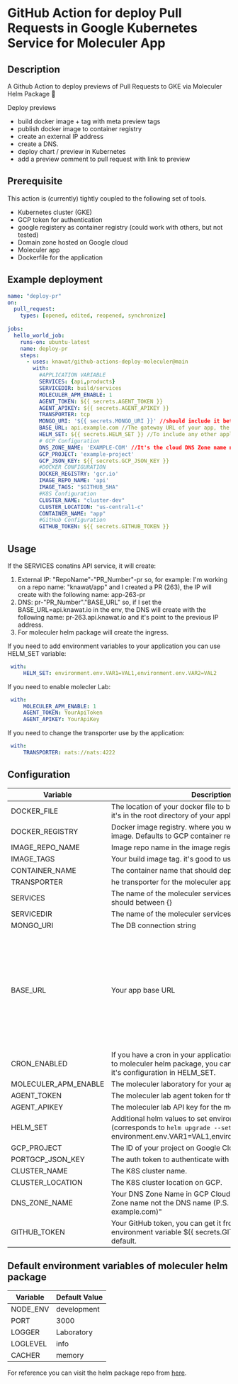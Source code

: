 # GitHub Action for deploy Pull Requests in Google Kubernetes Service for Moleculer App
      
## Description
A Github Action to deploy previews of Pull Requests to GKE via Moleculer Helm Package 🚀

Deploy previews
 - build docker image + tag with meta preview tags
 - publish docker image to container registry
 - create an external IP address
 - create a DNS.
 - deploy chart / preview in Kubernetes
 - add a preview comment to pull request with link to preview

## Prerequisite
This action is (currently) tightly coupled to the following set of tools. 
- Kubernetes cluster (GKE)
- GCP token for authentication
- google registery as container registry (could work with others, but not tested)
- Domain zone hosted on Google cloud
- Moleculer app
- Dockerfile for the application

## Example deployment

```yaml
name: "deploy-pr"
on:
  pull_request:
    types: [opened, edited, reopened, synchronize]
  
jobs:
  hello_world_job:
    runs-on: ubuntu-latest
    name: deploy-pr
    steps:
      - uses: knawat/github-actions-deploy-moleculer@main
        with: 
          #APPLICATION VARIABLE
          SERVICES: {api,products}
          SERVICEDIR: build/services
          MOLECULER_APM_ENABLE: 1
          AGENT_TOKEN: ${{ secrets.AGENT_TOKEN }}
          AGENT_APIKEY: ${{ secrets.AGENT_APIKEY }}
          TRANSPORTER: tcp
          MONGO_URI: '${{ secrets.MONGO_URI }}' //should include it between ''
          BASE_URL: api.example.com //The gateway URL of your app, the deployment PR URL will be 'pr-[PR_NUMBER].[BASE_URL]'
          HELM_SET: ${{ secrets.HELM_SET }} //To include any other application env var (environment.env.VAR1=VAL1)
          # GCP Configuration 
          DNS_ZONE_NAME: 'EXAMPLE-COM' //It's the cloud DNS Zone name not the DNS name (P.S. DNS name is example.com)
          GCP_PROJECT: 'example-project'
          GCP_JSON_KEY: ${{ secrets.GCP_JSON_KEY }}
          #DOCKER CONFIGURATION
          DOCKER_REGISTRY: 'gcr.io'
          IMAGE_REPO_NAME: 'api'
          IMAGE_TAGS: "$GITHUB_SHA" 
          #K8S Configuration
          CLUSTER_NAME: "cluster-dev"
          CLUSTER_LOCATION: "us-central1-c"
          CONTAINER_NAME: "app"
          #GitHub Configuration
          GITHUB_TOKEN: ${{ secrets.GITHUB_TOKEN }}
```

## Usage

If the SERVICES conatins API service, it will create:
1. External IP: "RepoName"-"PR_Number"-pr
    so, for example: I'm working on a repo name: "knawat/app" and I created a PR (263), the IP will create with the following name: app-263-pr
2. DNS: pr-"PR_Number"."BASE_URL"
    so, if I set the BASE_URL=api.knawat.io in the env, the DNS will create with the following name: pr-263.api.knawat.io and it's point to the previous IP address.
3. For moleculer helm package will create the ingress.

If you need to add environment variables to your application you can use HELM_SET variable:

```yaml
 with: 
     HELM_SET: environment.env.VAR1=VAL1,environment.env.VAR2=VAL2
```

If you need to enable molecler Lab:

```yaml
 with: 
     MOLECULER_APM_ENABLE: 1
     AGENT_TOKEN: YourApiToken
     AGENT_APIKEY: YourApiKey
```

If you need to change the transporter use by the application:

```yaml
 with: 
     TRANSPORTER: nats://nats:4222
```

## Configuration

| Variable 	| Description 	| Default value 	| Required 	|
|---	|---	|---	|---	|
| DOCKER_FILE 	| The location of your docker file to build the image, usually it's in the root directory of your application. 	| Dockerfile 	| NO 	|
| DOCKER_REGISTRY 	| Docker image registry. where you want to save your build image. Defaults to GCP container registry 	| gcr.io 	| YES 	|
| IMAGE_REPO_NAME 	| Image repo name in the image registery 	| myImageRepo 	| YES 	|
| IMAGE_TAGS 	| Your build image tag. it's good to use $GITHUB_SHA 	| latest 	| NO 	|
| CONTAINER_NAME 	| The container name that should deploy to the k8s cluster 	| myApp 	| NO 	|
| TRANSPORTER 	| he transporter for the moleculer application 	| tcp 	| NO 	|
| SERVICES 	| The name of the moleculer services you want to deploy, it  should between {} 	| '' 	| NO 	|
| SERVICEDIR 	| The name of the moleculer services directory 	| build/services 	| NO 	|
| MONGO_URI 	| The DB connection string 	| '' 	| YES 	|
| BASE_URL 	| Your app base URL 	| api.example.com,Let's assume that your app gateway URL is 'api.example.com', and you want to create a PR deployment using this action, so the deployment PR URL will be 'pr-[PR_NUMBER].[BASE_URL]'  (pr-1.api.example.com)  	| YES 	|
| CRON_ENABLED 	| If you have a cron in your application and you want to add it to moleculer helm package, you can enable it here and add it's configuration in HELM_SET. 	| false 	| NO 	|
| MOLECULER_APM_ENABLE 	| The moleculer laboratory for your application. 	| 0 	| NO 	|
| AGENT_TOKEN 	| The moleculer lab agent token for the moleculer laboratory. 	| someSecret 	| NO 	|
| AGENT_APIKEY 	| The moleculer lab API key for the moleculer laboratory 	| someSecret 	| NO 	|
| HELM_SET 	| Additional helm values to set environment variables (corresponds to `helm upgrade --set`). Should have format environment.env.VAR1=VAL1,environment.env.VAR2=VAL2. 	|  	| NO 	|
| GCP_PROJECT 	| The ID of your project on Google Cloud. 	| example-project 	| YES 	|
| PORTGCP_JSON_KEY 	| The auth token to authenticate with your GCloud Project. 	|  	| YES 	|
| CLUSTER_NAME 	| The K8S cluster name. 	| example-cluster 	| YES 	|
| CLUSTER_LOCATION 	| The K8S cluster location on GCP. 	| us-central-01 	| YES 	|
| DNS_ZONE_NAME 	| Your DNS Zone Name in GCP Cloud DNS,It's the cloud DNS Zone name not the DNS name (P.S. DNS name is example.com)" 	| xample-com 	| YES 	|
| GITHUB_TOKEN 	| Your GitHub token, you can get it from this GitHub environment variable ${{ secrets.GITHUB_TOKEN }} by default. 	|  	| YES 	|

## Default environment variables of moleculer helm package

| Variable 	| Default Value 	|
|---	|---	|
| NODE_ENV 	| development 	|
| PORT 	| 3000 	|
| LOGGER 	| Laboratory 	|
| LOGLEVEL 	| info 	|
| CACHER 	| memory 	|

For reference you can visit the helm package repo from [here](https://github.com/Knawat/helm-charts).